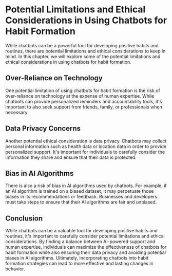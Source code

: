 Potential Limitations and Ethical Considerations in Using Chatbots for Habit Formation
========================================================================================================================================================

While chatbots can be a powerful tool for developing positive habits and routines, there are potential limitations and ethical considerations to keep in mind. In this chapter, we will explore some of the potential limitations and ethical considerations in using chatbots for habit formation.

Over-Reliance on Technology
---------------------------

One potential limitation of using chatbots for habit formation is the risk of over-reliance on technology at the expense of human expertise. While chatbots can provide personalized reminders and accountability tools, it's important to also seek support from friends, family, or professionals when necessary.

Data Privacy Concerns
---------------------

Another potential ethical consideration is data privacy. Chatbots may collect personal information such as health data or location data in order to provide personalized support. It's important for individuals to carefully consider the information they share and ensure that their data is protected.

Bias in AI Algorithms
---------------------

There is also a risk of bias in AI algorithms used by chatbots. For example, if an AI algorithm is trained on a biased dataset, it may perpetuate those biases in its recommendations or feedback. Businesses and developers must take steps to ensure that their AI algorithms are fair and unbiased.

Conclusion
----------

While chatbots can be a valuable tool for developing positive habits and routines, it's important to carefully consider potential limitations and ethical considerations. By finding a balance between AI-powered support and human expertise, individuals can maximize the effectiveness of chatbots for habit formation while also ensuring their data privacy and avoiding potential biases in AI algorithms. Ultimately, incorporating chatbots into habit formation strategies can lead to more effective and lasting changes in behavior.
